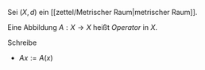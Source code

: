 Sei $(X, d)$ ein [[zettel/Metrischer Raum|metrischer Raum]].

Eine Abbildung $A : X \to X$ heißt *Operator* in $X$.

Schreibe
- $Ax := A(x)$